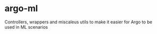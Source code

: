 # argo-ml
Controllers, wrappers and miscaleus utils to make it easier for Argo to be used in ML scenarios
